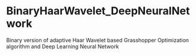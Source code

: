 # BinaryHaarWavelet_DeepNeuralNetwork
Binary version of adaptive Haar Wavelet based Grasshopper Optimization algorithm and Deep Learning Neural Network
